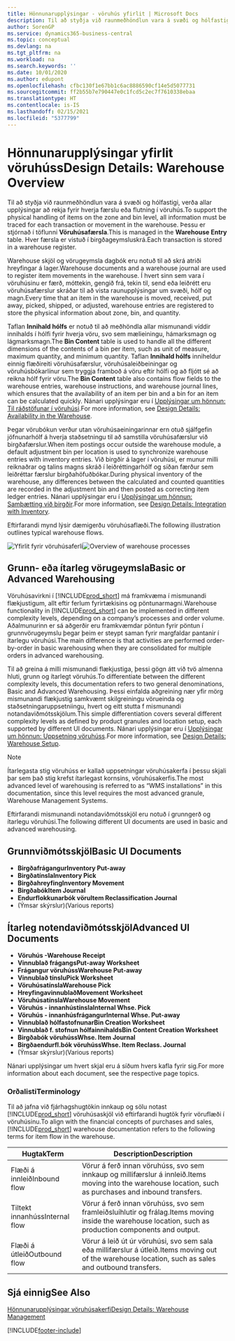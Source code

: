 ```yaml
---
title: Hönnunarupplýsingar - vöruhús yfirlit | Microsoft Docs
description: Til að styðja við raunmeðhöndlun vara á svæði og hólfastigi, verða allar upplýsingar að rekja fyrir hverja færslu eða flutning í vöruhús. Þessu er stjórnað í töflunni **Vöruhúsafærsla**. Hver færsla er vistuð í birgðageymsluskrá.
author: SorenGP
ms.service: dynamics365-business-central
ms.topic: conceptual
ms.devlang: na
ms.tgt_pltfrm: na
ms.workload: na
ms.search.keywords: ''
ms.date: 10/01/2020
ms.author: edupont
ms.openlocfilehash: cfbc130f1e67bb1c6ac8886590cf14e5d5077731
ms.sourcegitcommit: ff2b55b7e790447e0c1fcd5c2ec7f7610338ebaa
ms.translationtype: HT
ms.contentlocale: is-IS
ms.lasthandoff: 02/15/2021
ms.locfileid: "5377799"
---
```

# <a name="design-details-warehouse-overview"></a><span data-ttu-id="ee2b5-105">Hönnunarupplýsingar yfirlit vöruhúss</span><span class="sxs-lookup"><span data-stu-id="ee2b5-105">Design Details: Warehouse Overview</span></span>
<span data-ttu-id="ee2b5-106">Til að styðja við raunmeðhöndlun vara á svæði og hólfastigi, verða allar upplýsingar að rekja fyrir hverja færslu eða flutning í vöruhús.</span><span class="sxs-lookup"><span data-stu-id="ee2b5-106">To support the physical handling of items on the zone and bin level, all information must be traced for each transaction or movement in the warehouse.</span></span> <span data-ttu-id="ee2b5-107">Þessu er stjórnað í töflunni **Vöruhúsafærsla**.</span><span class="sxs-lookup"><span data-stu-id="ee2b5-107">This is managed in the **Warehouse Entry** table.</span></span> <span data-ttu-id="ee2b5-108">Hver færsla er vistuð í birgðageymsluskrá.</span><span class="sxs-lookup"><span data-stu-id="ee2b5-108">Each transaction is stored in a warehouse register.</span></span>  

<span data-ttu-id="ee2b5-109">Warehouse skjöl og vörugeymsla dagbók eru notuð til að skrá atriði hreyfingar á lager.</span><span class="sxs-lookup"><span data-stu-id="ee2b5-109">Warehouse documents and a warehouse journal are used to register item movements in the warehouse.</span></span> <span data-ttu-id="ee2b5-110">Í hvert sinn sem vara í vöruhúsinu er færð, móttekin, gengið frá, tekin til, send eða leiðrétt eru vöruhúsafærslur skráðar til að vista raunupplýsingar um svæði, hólf og magn.</span><span class="sxs-lookup"><span data-stu-id="ee2b5-110">Every time that an item in the warehouse is moved, received, put away, picked, shipped, or adjusted, warehouse entries are registered to store the physical information about zone, bin, and quantity.</span></span>

<span data-ttu-id="ee2b5-111">Taflan **Innihald hólfs** er notuð til að meðhöndla allar mismunandi víddir innihalds í hólfi fyrir hverja vöru, svo sem mælieiningu, hámarksmagn og lágmarksmagn.</span><span class="sxs-lookup"><span data-stu-id="ee2b5-111">The **Bin Content** table is used to handle all the different dimensions of the contents of a bin per item, such as unit of measure, maximum quantity, and minimum quantity.</span></span> <span data-ttu-id="ee2b5-112">Taflan **Innihald hólfs** inniheldur einnig flæðireiti vöruhúsafærslur, vöruhúsaleiðbeiningar og vöruhúsbókarlínur sem tryggja framboð á vöru eftir hólfi og að fljótt sé að reikna hólf fyrir vöru.</span><span class="sxs-lookup"><span data-stu-id="ee2b5-112">The **Bin Content** table also contains flow fields to the warehouse entries, warehouse instructions, and warehouse journal lines, which ensures that the availability of an item per bin and a bin for an item can be calculated quickly.</span></span> <span data-ttu-id="ee2b5-113">Nánari upplýsingar eru í [Upplýsingar um hönnun: Til ráðstöfunar í vöruhúsi](design-details-availability-in-the-warehouse.md).</span><span class="sxs-lookup"><span data-stu-id="ee2b5-113">For more information, see [Design Details: Availability in the Warehouse](design-details-availability-in-the-warehouse.md).</span></span>  

<span data-ttu-id="ee2b5-114">Þegar vörubókun verður utan vöruhúsaeiningarinnar ern otuð sjálfgefin jöfnunarhólf á hverja staðsetningu til að samstilla vöruhúsafærslur við birgðafærslur.</span><span class="sxs-lookup"><span data-stu-id="ee2b5-114">When item postings occur outside the warehouse module, a default adjustment bin per location is used to synchronize warehouse entries with inventory entries.</span></span> <span data-ttu-id="ee2b5-115">Við birgðir á lager í vöruhúsi, er munur milli reiknaðrar og talins magns skráð í leiðréttingarhólf og síðan færður sem leiðréttar færslur birgðahöfuðbókar.</span><span class="sxs-lookup"><span data-stu-id="ee2b5-115">During physical inventory of the warehouse, any differences between the calculated and counted quantities are recorded in the adjustment bin and then posted as correcting item ledger entries.</span></span> <span data-ttu-id="ee2b5-116">Nánari upplýsingar eru í [Upplýsingar um hönnun: Samþætting við birgðir](design-details-integration-with-inventory.md).</span><span class="sxs-lookup"><span data-stu-id="ee2b5-116">For more information, see [Design Details: Integration with Inventory](design-details-integration-with-inventory.md).</span></span>  

<span data-ttu-id="ee2b5-117">Eftirfarandi mynd lýsir dæmigerðu vöruhúsaflæði.</span><span class="sxs-lookup"><span data-stu-id="ee2b5-117">The following illustration outlines typical warehouse flows.</span></span>  

<span data-ttu-id="ee2b5-118">![Yfirlit fyrir vöruhúsaferli](media/design_details_warehouse_management_overview.png "Yfirlit fyrir vöruhúsaferli")</span><span class="sxs-lookup"><span data-stu-id="ee2b5-118">![Overview of warehouse processes](media/design_details_warehouse_management_overview.png "Overview of warehouse processes")</span></span>  

## <a name="basic-or-advanced-warehousing"></a><span data-ttu-id="ee2b5-119">Grunn- eða ítarleg vörugeymsla</span><span class="sxs-lookup"><span data-stu-id="ee2b5-119">Basic or Advanced Warehousing</span></span>  
<span data-ttu-id="ee2b5-120">Vöruhúsavirkni í [!INCLUDE[prod_short](includes/prod_short.md)] má framkvæma í mismunandi flækjustigum, allt eftir ferlum fyrirtækisins og pöntunarmagni.</span><span class="sxs-lookup"><span data-stu-id="ee2b5-120">Warehouse functionality in [!INCLUDE[prod_short](includes/prod_short.md)] can be implemented in different complexity levels, depending on a company’s processes and order volume.</span></span> <span data-ttu-id="ee2b5-121">Aðalmunurinn er sá aðgerðir eru framkvæmdar pöntun fyrir pöntun í grunnvörugeymslu þegar þeim er steypt saman fyrir margfaldar pantanir í ítarlegu vöruhúsi.</span><span class="sxs-lookup"><span data-stu-id="ee2b5-121">The main difference is that activities are performed order-by-order in basic warehousing when they are consolidated for multiple orders in advanced warehousing.</span></span>  

 <span data-ttu-id="ee2b5-122">Til að greina á milli mismunandi flækjustiga, þessi gögn átt við tvö almenna hluti, grunn og ítarlegt vöruhús.</span><span class="sxs-lookup"><span data-stu-id="ee2b5-122">To differentiate between the different complexity levels, this documentation refers to two general denominations, Basic and Advanced Warehousing.</span></span> <span data-ttu-id="ee2b5-123">Þessi einfalda aðgreining nær yfir mörg mismunandi flækjustig samkvæmt skilgreiningu vörueinda og staðsetningaruppsetniingu, hvert og eitt stutta f mismunandi notandaviðmótsskjölum.</span><span class="sxs-lookup"><span data-stu-id="ee2b5-123">This simple differentiation covers several different complexity levels as defined by product granules and location setup, each supported by different UI documents.</span></span> <span data-ttu-id="ee2b5-124">Nánari upplýsingar eru í [Upplýsingar um hönnun: Uppsetning vöruhúss](design-details-warehouse-setup.md).</span><span class="sxs-lookup"><span data-stu-id="ee2b5-124">For more information, see [Design Details: Warehouse Setup](design-details-warehouse-setup.md).</span></span>  

> [!NOTE]  
>  <span data-ttu-id="ee2b5-125">Ítarlegasta stig vöruhúss er kallað uppsetningar vöruhúsakerfa í þessu skjali þar sem það stig krefst ítarlegast kornsins, vöruhúsakerfis.</span><span class="sxs-lookup"><span data-stu-id="ee2b5-125">The most advanced level of warehousing is referred to as “WMS installations” in this documentation, since this level requires the most advanced granule, Warehouse Management Systems.</span></span>  

 <span data-ttu-id="ee2b5-126">Eftirfarandi mismunandi notandaviðmótsskjöl eru notuð í grunngerð og ítarlegu vöruhúsi.</span><span class="sxs-lookup"><span data-stu-id="ee2b5-126">The following different UI documents are used in basic and advanced warehousing.</span></span>  

## <a name="basic-ui-documents"></a><span data-ttu-id="ee2b5-127">Grunnviðmótsskjöl</span><span class="sxs-lookup"><span data-stu-id="ee2b5-127">Basic UI Documents</span></span>  

-   <span data-ttu-id="ee2b5-128">**Birgðafrágangur**</span><span class="sxs-lookup"><span data-stu-id="ee2b5-128">**Inventory Put-away**</span></span>  
-   <span data-ttu-id="ee2b5-129">**Birgðatínsla**</span><span class="sxs-lookup"><span data-stu-id="ee2b5-129">**Inventory Pick**</span></span>  
-   <span data-ttu-id="ee2b5-130">**Birgðahreyfing**</span><span class="sxs-lookup"><span data-stu-id="ee2b5-130">**Inventory Movement**</span></span>  
-   <span data-ttu-id="ee2b5-131">**Birgðabók**</span><span class="sxs-lookup"><span data-stu-id="ee2b5-131">**Item Journal**</span></span>  
-   <span data-ttu-id="ee2b5-132">**Endurflokkunarbók vöru**</span><span class="sxs-lookup"><span data-stu-id="ee2b5-132">**Item Reclassification Journal**</span></span>  
-   <span data-ttu-id="ee2b5-133">(Ýmsar skýrslur)</span><span class="sxs-lookup"><span data-stu-id="ee2b5-133">(Various reports)</span></span>  

## <a name="advanced-ui-documents"></a><span data-ttu-id="ee2b5-134">Ítarleg notendaviðmótsskjöl</span><span class="sxs-lookup"><span data-stu-id="ee2b5-134">Advanced UI Documents</span></span>  

-   <span data-ttu-id="ee2b5-135">**Vöruhús -**</span><span class="sxs-lookup"><span data-stu-id="ee2b5-135">**Warehouse Receipt**</span></span>  
-   <span data-ttu-id="ee2b5-136">**Vinnublað frágangs**</span><span class="sxs-lookup"><span data-stu-id="ee2b5-136">**Put-away Worksheet**</span></span>  
-   <span data-ttu-id="ee2b5-137">**Frágangur vöruhúss**</span><span class="sxs-lookup"><span data-stu-id="ee2b5-137">**Warehouse Put-away**</span></span>  
-   <span data-ttu-id="ee2b5-138">**Vinnublað tínslu**</span><span class="sxs-lookup"><span data-stu-id="ee2b5-138">**Pick Worksheet**</span></span>  
-   <span data-ttu-id="ee2b5-139">**Vöruhúsatínsla**</span><span class="sxs-lookup"><span data-stu-id="ee2b5-139">**Warehouse Pick**</span></span>  
-   <span data-ttu-id="ee2b5-140">**Hreyfingavinnublað**</span><span class="sxs-lookup"><span data-stu-id="ee2b5-140">**Movement Worksheet**</span></span>  
-   <span data-ttu-id="ee2b5-141">**Vöruhúsatínsla**</span><span class="sxs-lookup"><span data-stu-id="ee2b5-141">**Warehouse Movement**</span></span>  
-   <span data-ttu-id="ee2b5-142">**Vöruhús - innanhústínsla**</span><span class="sxs-lookup"><span data-stu-id="ee2b5-142">**Internal Whse. Pick**</span></span>  
-   <span data-ttu-id="ee2b5-143">**Vöruhús - innanhúsfrágangur**</span><span class="sxs-lookup"><span data-stu-id="ee2b5-143">**Internal Whse. Put-away**</span></span>  
-   <span data-ttu-id="ee2b5-144">**Vinnublað hólfastofnunar**</span><span class="sxs-lookup"><span data-stu-id="ee2b5-144">**Bin Creation Worksheet**</span></span>  
-   <span data-ttu-id="ee2b5-145">**Vinnublað f. stofnun hólfainnihalds**</span><span class="sxs-lookup"><span data-stu-id="ee2b5-145">**Bin Content Creation Worksheet**</span></span>  
-   <span data-ttu-id="ee2b5-146">**Birgðabók vöruhúss**</span><span class="sxs-lookup"><span data-stu-id="ee2b5-146">**Whse. Item Journal**</span></span>  
-   <span data-ttu-id="ee2b5-147">**Birgðaendurfl.bók vöruhúss**</span><span class="sxs-lookup"><span data-stu-id="ee2b5-147">**Whse. Item Reclass. Journal**</span></span>  
-   <span data-ttu-id="ee2b5-148">(Ýmsar skýrslur)</span><span class="sxs-lookup"><span data-stu-id="ee2b5-148">(Various reports)</span></span>  

<span data-ttu-id="ee2b5-149">Nánari upplýsingar um hvert skjal eru á síðum hvers kafla fyrir sig.</span><span class="sxs-lookup"><span data-stu-id="ee2b5-149">For more information about each document, see the respective page topics.</span></span>  

### <a name="terminology"></a><span data-ttu-id="ee2b5-150">Orðalisti</span><span class="sxs-lookup"><span data-stu-id="ee2b5-150">Terminology</span></span>  
<span data-ttu-id="ee2b5-151">Til að jafna við fjárhagshugtökin innkaup og sölu notast [!INCLUDE[prod_short](includes/prod_short.md)] vöruhúsaskjöl við eftirfarandi hugtök fyrir vöruflæði í vöruhúsinu.</span><span class="sxs-lookup"><span data-stu-id="ee2b5-151">To align with the financial concepts of purchases and sales, [!INCLUDE[prod_short](includes/prod_short.md)] warehouse documentation refers to the following terms for item flow in the warehouse.</span></span>  

|<span data-ttu-id="ee2b5-152">Hugtak</span><span class="sxs-lookup"><span data-stu-id="ee2b5-152">Term</span></span>|<span data-ttu-id="ee2b5-153">Description</span><span class="sxs-lookup"><span data-stu-id="ee2b5-153">Description</span></span>|  
|----------|---------------------------------------|  
|<span data-ttu-id="ee2b5-154">Flæði á innleið</span><span class="sxs-lookup"><span data-stu-id="ee2b5-154">Inbound flow</span></span>|<span data-ttu-id="ee2b5-155">Vörur á ferð innan vöruhúss, svo sem innkaup og millifærslur á innleið.</span><span class="sxs-lookup"><span data-stu-id="ee2b5-155">Items moving into the warehouse location, such as purchases and inbound transfers.</span></span>|  
|<span data-ttu-id="ee2b5-156">Tiltekt innanhúss</span><span class="sxs-lookup"><span data-stu-id="ee2b5-156">Internal flow</span></span>|<span data-ttu-id="ee2b5-157">Vörur á ferð innan vöruhúss, svo sem framleiðsluíhlutir og frálag.</span><span class="sxs-lookup"><span data-stu-id="ee2b5-157">Items moving inside the warehouse location, such as production components and output.</span></span>|  
|<span data-ttu-id="ee2b5-158">Flæði á útleið</span><span class="sxs-lookup"><span data-stu-id="ee2b5-158">Outbound flow</span></span>|<span data-ttu-id="ee2b5-159">Vörur á leið út úr vöruhúsi, svo sem sala eða millifærslur á útleið.</span><span class="sxs-lookup"><span data-stu-id="ee2b5-159">Items moving out of the warehouse location, such as sales and outbound transfers.</span></span>|  

## <a name="see-also"></a><span data-ttu-id="ee2b5-160">Sjá einnig</span><span class="sxs-lookup"><span data-stu-id="ee2b5-160">See Also</span></span>  
 [<span data-ttu-id="ee2b5-161">Hönnunarupplýsingar vöruhúsakerfi</span><span class="sxs-lookup"><span data-stu-id="ee2b5-161">Design Details: Warehouse Management</span></span>](design-details-warehouse-management.md)


[!INCLUDE[footer-include](includes/footer-banner.md)]